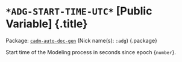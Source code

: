 # `*ADG-START-TIME-UTC*` [Public Variable] {.title}

Package: [`cadm-auto-doc-gen`](CADM-AUTO-DOC-GEN.pkg.md) (Nick name(s): `:adg`) {.package}

Start time of the Modeling process in seconds since epoch {`number`}.
